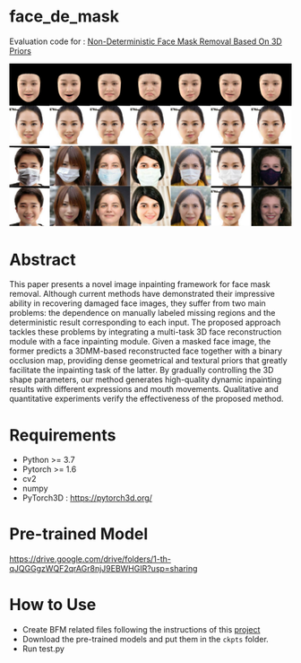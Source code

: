 # face_de_mask

Evaluation code for : [Non-Deterministic Face Mask Removal Based On 3D Priors](https://arxiv.org/pdf/2202.09856.pdf)

![Mask removal ability](results/img1.png)
![Face editing ability](results/img2.png)

# Abstract
This paper presents a novel image inpainting framework for face mask removal. Although current methods have demonstrated their impressive ability in recovering damaged face images, they suffer from two main problems: the dependence on manually labeled missing regions and the deterministic result corresponding to each input. The proposed approach tackles these problems by integrating a multi-task 3D face reconstruction module with a face inpainting module. Given a masked face image, the former predicts a 3DMM-based reconstructed face together with a binary occlusion map, providing dense geometrical and textural priors that greatly facilitate the inpainting task of the latter. By gradually controlling the 3D shape parameters, our method generates high-quality dynamic inpainting results with different expressions and mouth movements. Qualitative and quantitative experiments verify the effectiveness of the proposed method.

# Requirements
* Python >= 3.7
* Pytorch >= 1.6
* cv2
* numpy
* PyTorch3D : https://pytorch3d.org/

# Pre-trained Model

https://drive.google.com/drive/folders/1-th-qJQGGgzWQF2qrAGr8njJ9EBWHGIR?usp=sharing

# How to Use

* Create BFM related files following the instructions of this [project](https://github.com/face3d0725/Deep3DFaceReconstruction-Pytorch)
* Download the pre-trained models and put them in the `ckpts` folder. 
* Run test.py

